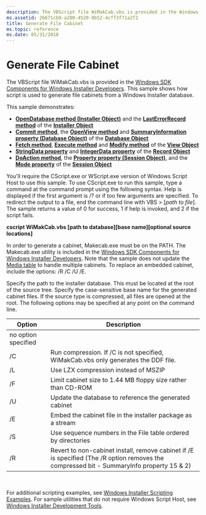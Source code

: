 ```yaml
---
description: The VBScript file WiMakCab.vbs is provided in the Windows SDK Components for Windows Installer Developers. This sample shows how script is used to generate file cabinets from a Windows Installer database.
ms.assetid: 26671cb9-a200-4520-8b52-4cff3f71a2f2
title: Generate File Cabinet
ms.topic: reference
ms.date: 05/31/2018
---
```


# Generate File Cabinet

The VBScript file WiMakCab.vbs is provided in the [Windows SDK Components for Windows Installer Developers](platform-sdk-components-for-windows-installer-developers.md). This sample shows how script is used to generate file cabinets from a Windows Installer database.

This sample demonstrates:

-   [**OpenDatabase method (Installer Object)**](installer-opendatabase.md) and the [**LastErrorRecord method**](installer-lasterrorrecord.md) of the [**Installer Object**](installer-object.md)
-   [**Commit method**](database-commit.md), the [**OpenView method**](database-openview.md) and [**SummaryInformation property (Database Object)**](database-summaryinformation.md) of the [**Database Object**](database-object.md)
-   [**Fetch method**](view-fetch.md), [**Execute method**](view-execute.md) and [**Modify method**](view-modify.md) of the [**View Object**](view-object.md)
-   [**StringData property**](record-stringdata.md) and [**IntegerData property**](record-integerdata.md) of the [**Record Object**](record-object.md)
-   [**DoAction method**](session-doaction.md), the [**Property property (Session Object)**](session-session.md), and the [**Mode property**](session-mode.md) of the [**Session Object**](session-object.md)

You'll require the CScript.exe or WScript.exe version of Windows Script Host to use this sample. To use CScript.exe to run this sample, type a command at the command prompt using the following syntax. Help is displayed if the first argument is /? or if too few arguments are specified. To redirect the output to a file, end the command line with VBS > \[*path to file*\]. The sample returns a value of 0 for success, 1 if help is invoked, and 2 if the script fails.

**cscript WiMakCab.vbs \[path to database\]\[base name\]\[optional source locations\]**

In order to generate a cabinet, Makecab.exe must be on the PATH. The Makecab.exe utility is included in the [Windows SDK Components for Windows Installer Developers](platform-sdk-components-for-windows-installer-developers.md). Note that the sample does not update the [Media table](media-table.md) to handle multiple cabinets. To replace an embedded cabinet, include the options: /R /C /U /E.

Specify the path to the installer database. This must be located at the root of the source tree. Specify the case-sensitive base name for the generated cabinet files. If the source type is compressed, all files are opened at the root. The following options may be specified at any point on the command line.



| Option              | Description                                                                                                                               |
|---------------------|-------------------------------------------------------------------------------------------------------------------------------------------|
| no option specified |                                                                                                                                           |
| /C                  | Run compression. If /C is not specified, WiMakCab.vbs only generates the DDF file.                                                        |
| /L                  | Use LZX compression instead of MSZIP                                                                                                      |
| /F                  | Limit cabinet size to 1.44 MB floppy size rather than CD-ROM                                                                              |
| /U                  | Update the database to reference the generated cabinet                                                                                    |
| /E                  | Embed the cabinet file in the installer package as a stream                                                                               |
| /S                  | Use sequence numbers in the File table ordered by directories                                                                             |
| /R                  | Revert to non-cabinet install, remove cabinet if /E is specified (The /R option removes the compressed bit - SummaryInfo property 15 & 2) |



 

For additional scripting examples, see [Windows Installer Scripting Examples](windows-installer-scripting-examples.md). For sample utilities that do not require Windows Script Host, see [Windows Installer Development Tools](windows-installer-development-tools.md).

 

 



